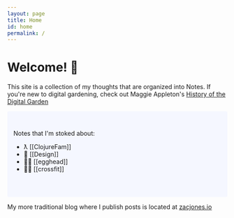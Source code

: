 ```yaml
---
layout: page
title: Home
id: home
permalink: /
---
```


# Welcome! 🌿

This site is a collection of my thoughts that are organized into Notes. If you're new to digital gardening, check out Maggie Appleton's [History of the Digital Garden](https://maggieappleton.com/garden-history)

<div style="padding: 3em 1em; background: #f5f7ff; border-radius: 4px;">
  Notes that I'm stoked about: 
  <ul>
    <li> ƛ [[ClojureFam]]</li>
    <li> 💽 [[Design]]</li>
    <li> 🧑‍💻 [[egghead]]</li>
    <li> 🏋️‍♂️ [[crossfit]]</li>
  </ul> 
</div>

My more traditional blog where I publish posts is located at [zacjones.io](https://zacjones.io/)

<style>
  .wrapper {
    max-width: 46em;
  }
</style>
 